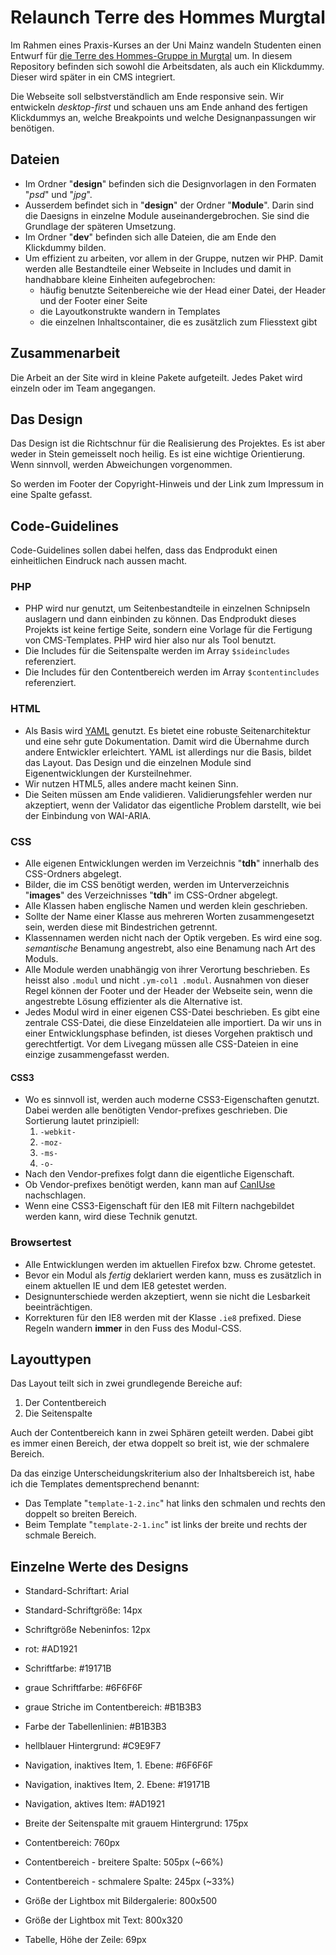 # Relaunch Terre des Hommes Murgtal

Im Rahmen eines Praxis-Kurses an der Uni Mainz wandeln Studenten einen Entwurf für [die Terre des Hommes-Gruppe in Murgtal](http://www.tdh-murgtal.de/) um. In diesem Repository befinden sich sowohl die Arbeitsdaten, als auch ein Klickdummy. Dieser wird später in ein CMS integriert. 

Die Webseite soll selbstverständlich am Ende responsive sein. Wir entwickeln *desktop-first* und schauen uns am Ende anhand des fertigen Klickdummys an, welche Breakpoints und welche Designanpassungen wir benötigen. 

## Dateien

- Im Ordner "**design**" befinden sich die Designvorlagen in den Formaten "*psd*" und "*jpg*". 
- Ausserdem befindet sich in "**design**" der Ordner "**Module**". Darin sind die Daesigns in einzelne Module auseinandergebrochen. Sie sind die Grundlage der späteren Umsetzung.
- Im Ordner "**dev**" befinden sich alle Dateien, die am Ende den Klickdummy bilden.
- Um effizient zu arbeiten, vor allem in der Gruppe, nutzen wir PHP. Damit werden alle Bestandteile einer Webseite in Includes und damit in handhabbare kleine Einheiten aufegebrochen:
    - häufig benutzte Seitenbereiche wie der Head einer Datei, der Header und der Footer einer Seite
    - die Layoutkonstrukte wandern in Templates
    - die einzelnen Inhaltscontainer, die es zusätzlich zum Fliesstext gibt
 
## Zusammenarbeit

Die Arbeit an der Site wird in kleine Pakete aufgeteilt. Jedes Paket wird einzeln oder im Team angegangen.  

## Das Design

Das Design ist die Richtschnur für die Realisierung des Projektes. Es ist aber weder in Stein gemeisselt noch heilig. Es ist eine wichtige Orientierung. Wenn sinnvoll, werden Abweichungen vorgenommen. 

So werden im Footer der Copyright-Hinweis und der Link zum Impressum in eine Spalte gefasst.

## Code-Guidelines

Code-Guidelines sollen dabei helfen, dass das Endprodukt einen einheitlichen Eindruck nach aussen macht.

### PHP

- PHP wird nur genutzt, um Seitenbestandteile in einzelnen Schnipseln auslagern und dann einbinden zu können. Das Endprodukt dieses Projekts ist keine fertige Seite, sondern eine Vorlage für die Fertigung von CMS-Templates. PHP wird hier also nur als Tool benutzt.
- Die Includes für die Seitenspalte werden im Array ``$sideincludes`` referenziert.
- Die Includes für den Contentbereich werden im Array ``$contentincludes`` referenziert.

### HTML

- Als Basis wird [YAML](http://yaml.de) genutzt. Es bietet eine robuste Seitenarchitektur und eine sehr gute Dokumentation. Damit wird die Übernahme durch andere Entwickler erleichtert. YAML ist allerdings nur die Basis, bildet das Layout. Das Design und die einzelnen Module sind Eigenentwicklungen der Kursteilnehmer.
- Wir nutzen HTML5, alles andere macht keinen Sinn.
- Die Seiten müssen am Ende validieren. Validierungsfehler werden nur akzeptiert, wenn der Validator das eigentliche Problem darstellt, wie bei der Einbindung von WAI-ARIA.

### CSS

- Alle eigenen Entwicklungen werden im Verzeichnis "**tdh**" innerhalb des CSS-Ordners abgelegt.
- Bilder, die im CSS benötigt werden, werden im Unterverzeichnis "**images**" des Verzeichnisses "**tdh**" im CSS-Ordner abgelegt.
- Alle Klassen haben englische Namen und werden klein geschrieben.
- Sollte der Name einer Klasse aus mehreren Worten zusammengesetzt sein, werden diese mit Bindestrichen getrennt.
- Klassennamen werden nicht nach der Optik vergeben. Es wird eine sog. *semantische* Benamung angestrebt, also eine Benamung nach Art des Moduls.
- Alle Module werden unabhängig von ihrer Verortung beschrieben. Es heisst also ``.modul`` und nicht ``.ym-col1 .modul``. Ausnahmen von dieser Regel können der Footer und der Header der Webseite sein, wenn die angestrebte Lösung effizienter als die Alternative ist.
- Jedes Modul wird in einer eigenen CSS-Datei beschrieben. Es gibt eine zentrale CSS-Datei, die diese Einzeldateien alle importiert. Da wir uns in einer Entwicklungsphase befinden, ist dieses Vorgehen praktisch und gerechtfertigt. Vor dem Livegang müssen alle CSS-Dateien in eine einzige zusammengefasst werden.

#### CSS3

- Wo es sinnvoll ist, werden auch moderne CSS3-Eigenschaften genutzt. Dabei werden alle benötigten Vendor-prefixes geschrieben. Die Sortierung lautet prinzipiell: 
    1. ``-webkit-``
    2.  ``-moz-``
    3. ``-ms-``
    4. ``-o-``
- Nach den Vendor-prefixes folgt dann die eigentliche Eigenschaft.
- Ob Vendor-prefixes benötigt werden, kann man auf [CanIUse](http://caniuse.com) nachschlagen.
- Wenn eine CSS3-Eigenschaft für den IE8 mit Filtern nachgebildet werden kann, wird diese Technik genutzt.

### Browsertest  

- Alle Entwicklungen werden im aktuellen Firefox bzw. Chrome getestet. 
- Bevor ein Modul als *fertig* deklariert werden kann, muss es zusätzlich in einem aktuellen IE und dem IE8 getestet werden.
- Designunterschiede werden akzeptiert, wenn sie nicht die Lesbarkeit beeinträchtigen.
- Korrekturen für den IE8 werden mit der Klasse ``.ie8`` prefixed. Diese Regeln wandern **immer** in den Fuss des Modul-CSS.

## Layouttypen

Das Layout teilt sich in zwei grundlegende Bereiche auf:

1. Der Contentbereich
2. Die Seitenspalte

Auch der Contentbereich kann in zwei Sphären geteilt werden. Dabei gibt es immer einen Bereich, der etwa doppelt so breit ist, wie der schmalere Bereich. 

Da das einzige Unterscheidungskriterium also der Inhaltsbereich ist, habe ich die Templates dementsprechend benannt:

- Das Template "``template-1-2.inc``" hat links den schmalen und rechts den doppelt so breiten Bereich.
- Beim Template "``template-2-1.inc``" ist links der breite und rechts der schmale Bereich.


## Einzelne Werte des Designs

- Standard-Schriftart: Arial
- Standard-Schriftgröße: 14px
- Schriftgröße Nebeninfos: 12px

- rot: #AD1921
- Schriftfarbe: #19171B
- graue Schriftfarbe: #6F6F6F
- graue Striche im Contentbereich: #B1B3B3
- Farbe der Tabellenlinien: #B1B3B3
- hellblauer Hintergrund: #C9E9F7

- Navigation, inaktives Item, 1. Ebene: #6F6F6F
- Navigation, inaktives Item, 2. Ebene: #19171B
- Navigation, aktives Item: #AD1921

- Breite der Seitenspalte mit grauem Hintergrund: 175px
- Contentbereich: 760px
- Contentbereich - breitere Spalte: 505px (~66%)
- Contentbereich - schmalere Spalte: 245px (~33%)

- Größe der Lightbox mit Bildergalerie: 800x500
- Größe der Lightbox mit Text: 800x320

- Tabelle, Höhe der Zeile: 69px